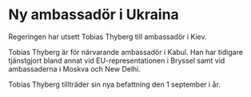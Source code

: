 # Ny ambassadör i Ukraina

Regeringen har utsett Tobias Thyberg till ambassadör i Kiev.

Tobias Thyberg är för närvarande ambassadör i Kabul. Han har tidigare tjänstgjort bland annat vid EU-representationen i Bryssel samt vid ambassaderna i Moskva och New Delhi.

Tobias Thyberg tillträder sin nya befattning den 1 september i år.
